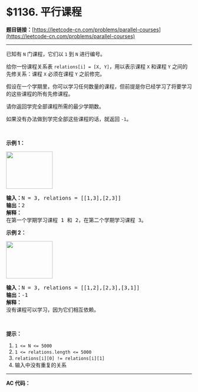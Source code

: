 # $1136. 平行课程

**题目链接：**[https://leetcode-cn.com/problems/parallel-courses](https://leetcode-cn.com/problems/parallel-courses)

---

<div class="content__1Y2H">
 <div class="notranslate">
  <p>已知有 <code>N</code>&nbsp;门课程，它们以&nbsp;<code>1</code> 到&nbsp;<code>N</code>&nbsp;进行编号。</p> 
  <p>给你一份课程关系表&nbsp;<code>relations[i] = [X, Y]</code>，用以表示课程&nbsp;<code>X</code>&nbsp;和课程&nbsp;<code>Y</code>&nbsp;之间的先修关系：课程&nbsp;<code>X</code>&nbsp;必须在课程&nbsp;<code>Y</code>&nbsp;之前修完。</p> 
  <p>假设在一个学期里，你可以学习任何数量的课程，但前提是你已经学习了将要学习的这些课程的所有先修课程。</p> 
  <p>请你返回学完全部课程所需的最少学期数。</p> 
  <p>如果没有办法做到学完全部这些课程的话，就返回&nbsp;<code>-1</code>。</p> 
  <p>&nbsp;</p> 
  <p><strong>示例 1：</strong></p> 
  <p><strong><img style="height: 101px; width: 126px;" src="../aliyun-lc-upload/uploads/2019/07/27/1316_ex1.png" alt=""></strong></p> 
  <pre class="language-text"><strong>输入：</strong>N = 3, relations = [[1,3],[2,3]]
<strong>输出：</strong>2
<strong>解释：</strong>
在第一个学期学习课程 1 和 2，在第二个学期学习课程 3。
</pre> 
  <p><strong>示例 2：</strong></p> 
  <p><strong><img style="height: 101px; width: 126px;" src="../aliyun-lc-upload/uploads/2019/07/27/1316_ex2.png" alt=""></strong></p> 
  <pre class="language-text"><strong>输入：</strong>N = 3, relations = [[1,2],[2,3],[3,1]]
<strong>输出：</strong>-1
<strong>解释：</strong>
没有课程可以学习，因为它们相互依赖。</pre> 
  <p>&nbsp;</p> 
  <p><strong>提示：</strong></p> 
  <ol> 
   <li><code>1 &lt;= N &lt;= 5000</code></li> 
   <li><code>1 &lt;= relations.length &lt;= 5000</code></li> 
   <li><code>relations[i][0] != relations[i][1]</code></li> 
   <li>输入中没有重复的关系</li> 
  </ol> 
 </div>
</div>

---

**AC 代码：**

```java

```